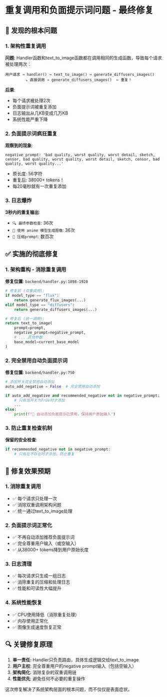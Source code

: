 # 重复调用和负面提示词问题 - 最终修复

## 🚨 发现的根本问题

### 1. 架构性重复调用
**问题**: Handler函数和text_to_image函数都在调用相同的生成函数，导致每个请求被处理两次：
```
用户请求 → handler() → text_to_image() → generate_diffusers_images()
         ↘ 直接调用 → generate_diffusers_images()  ← 重复！
```

**后果**: 
- 每个请求被处理2次
- 负面提示词被重复添加 
- 日志输出从几KB变成几万KB
- 系统性能严重下降

### 2. 负面提示词疯狂重复
**观察到的现象**:
```
negative_prompt: 'bad quality, worst quality, worst detail, sketch, censor, bad quality, worst quality, worst detail, sketch, censor, bad quality, worst quality...'
```
- 原长度: 56字符
- 重复后: 38000+ tokens！
- 每20毫秒就有一次重复添加

### 3. 日志爆炸
**3秒内的重复输出**:
- `🔍 最终参数检查`: 36次
- `🎨 使用 anime 模型生成图像`: 36次
- `🔧 压缩prompt`: 数百次

## ✅ 实施的彻底修复

### 1. 架构重构 - 消除重复调用
**修复位置**: `backend/handler.py:1898-1920`
```python
# 修复前 (双重调用):
if model_type == "flux":
    return generate_flux_images(...)
elif model_type == "diffusers":  
    return generate_diffusers_images(...)

# 修复后 (统一调用):
return text_to_image(
    prompt=prompt,
    negative_prompt=negative_prompt,
    # ... 其他参数
    base_model=current_base_model
)
```

### 2. 完全禁用自动负面提示词
**修复位置**: `backend/handler.py:750`
```python
# 添加开关完全禁用自动添加
auto_add_negative = False  # 完全禁用自动添加

if auto_add_negative and recommended_negative not in negative_prompt:
    # 只有当开关为True时才添加
    ...
else:
    print(f"🔧 自动添加负面提示已禁用，保持用户原始输入")
```

### 3. 防止重复检查机制
**保留的安全检查**:
```python
if recommended_negative not in negative_prompt:
    # 只有在不存在时才添加，防止重复
```

## 🎯 修复效果预期

### 1. 消除重复调用
- ✅ 每个请求只处理一次
- ✅ 消除双重调用架构问题
- ✅ 统一通过text_to_image处理

### 2. 负面提示词正常化
- ✅ 不再自动添加推荐负面提示词
- ✅ 完全尊重用户输入（或空输入）
- ✅ 从38000+ tokens降到用户原始长度

### 3. 日志清理
- ✅ 每次请求只生成一组日志
- ✅ 消除重复的压缩和处理日志
- ✅ 性能和可读性大幅提升

### 4. 系统性能恢复
- ✅ CPU使用降低（消除重复处理）
- ✅ 内存使用正常化
- ✅ 图像生成速度恢复正常

## 🔍 关键修复原理

1. **单一责任**: Handler只负责路由，具体生成逻辑交给text_to_image
2. **用户主权**: 完全尊重用户的negative prompt输入（包括空输入）
3. **架构简化**: 消除复杂的双重调用链
4. **性能优先**: 避免任何不必要的重复操作

这次修复解决了系统架构层面的根本问题，而不仅仅是表面症状。 